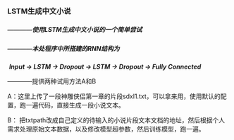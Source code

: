 ### 									LSTM生成中文小说



##### ————使用LSTM生成中文小说的一个简单尝试



##### ————本处程序中所搭建的RNN结构为 

​	***Input -> LSTM -> Dropout -> LSTM -> Dropout -> Fully Connected*** 



————提供两种试用方法A和B

A：这里上传了一段神雕侠侣第一章的片段sdxl1.txt，可以拿来用，使用默认的配置，跑一遍代码，直接生成一段小说文本。  

B： 把txtpath改成自己定义的待输入的小说片段文本文档的地址，然后根据个人需求处理原始文本数据，以及修改模型超参数，然后训练模型，跑一遍。 

